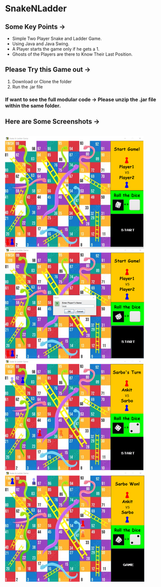 # SnakeNLadder

## Some Key Points ->

<ul>
  <li> Simple Two Player Snake and Ladder Game. </li>
  <li> Using Java and Java Swing. </li>
  <li> A Player starts the game only if he gets a 1. </li>
  <li> Ghosts of the Players are there to Know Their Last Position. </li>
</ul>

## Please Try this Game out ->

<ol>
  <li> Download or Clone the folder </li>
  <li> Run the .jar file </li>
</ol>
    
### If want to see the full modular code -> Please unzip the .jar file within the same folder.

## Here are Some Screenshots ->

<br>

<img src="Snaps/Game Snap.png" style="height: 360px">

<img src="Snaps/Game Snap 2.png" style="height: 360px">

<img src="Snaps/Game Snap 3.png" style="height: 360px">

<img src="Snaps/Game Snap 4.png" style="height: 360px">

<br>
